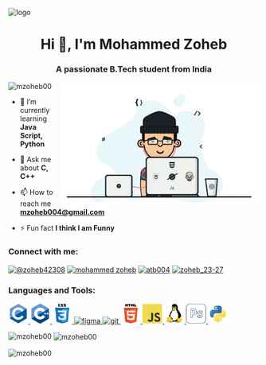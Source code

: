 ![logo](https://github.com/mzoheb00/Mohammed-Zoheb/blob/main/png.crdownload)
<h1 align="center">Hi 👋, I'm Mohammed Zoheb</h1>
<h3 align="center">A passionate B.Tech student from India</h3>
<img align="right" alt="coding" width="400" src="https://github.com/mzoheb00/Mohammed-Zoheb/blob/main/Pic.gif">

<p align="left"> <img src="https://komarev.com/ghpvc/?username=mzoheb00&label=Profile%20views&color=0e75b6&style=flat" alt="mzoheb00" /> </p>

- 🌱 I’m currently learning **Java Script, Python**

- 💬 Ask me about **C, C++**

- 📫 How to reach me **mzoheb004@gmail.com**

- ⚡ Fun fact **I think I am Funny**

<h3 align="left">Connect with me:</h3>
<p align="left">
<a href="https://twitter.com/@zoheb42308" target="blank"><img align="center" src="https://raw.githubusercontent.com/rahuldkjain/github-profile-readme-generator/master/src/images/icons/Social/twitter.svg" alt="@zoheb42308" height="30" width="40" /></a>
<a href="https://linkedin.com/in/mohammed zoheb" target="blank"><img align="center" src="https://raw.githubusercontent.com/rahuldkjain/github-profile-readme-generator/master/src/images/icons/Social/linked-in-alt.svg" alt="mohammed zoheb" height="30" width="40" /></a>
<a href="https://instagram.com/atb004" target="blank"><img align="center" src="https://raw.githubusercontent.com/rahuldkjain/github-profile-readme-generator/master/src/images/icons/Social/instagram.svg" alt="atb004" height="30" width="40" /></a>
<a href="https://www.leetcode.com/zoheb_23-27" target="blank"><img align="center" src="https://raw.githubusercontent.com/rahuldkjain/github-profile-readme-generator/master/src/images/icons/Social/leet-code.svg" alt="zoheb_23-27" height="30" width="40" /></a>
</p>

<h3 align="left">Languages and Tools:</h3>
<p align="left"> <a href="https://www.cprogramming.com/" target="_blank" rel="noreferrer"> <img src="https://raw.githubusercontent.com/devicons/devicon/master/icons/c/c-original.svg" alt="c" width="40" height="40"/> </a> <a href="https://www.w3schools.com/cpp/" target="_blank" rel="noreferrer"> <img src="https://raw.githubusercontent.com/devicons/devicon/master/icons/cplusplus/cplusplus-original.svg" alt="cplusplus" width="40" height="40"/> </a> <a href="https://www.w3schools.com/css/" target="_blank" rel="noreferrer"> <img src="https://raw.githubusercontent.com/devicons/devicon/master/icons/css3/css3-original-wordmark.svg" alt="css3" width="40" height="40"/> </a> <a href="https://www.figma.com/" target="_blank" rel="noreferrer"> <img src="https://www.vectorlogo.zone/logos/figma/figma-icon.svg" alt="figma" width="40" height="40"/> </a> <a href="https://git-scm.com/" target="_blank" rel="noreferrer"> <img src="https://www.vectorlogo.zone/logos/git-scm/git-scm-icon.svg" alt="git" width="40" height="40"/> </a> <a href="https://www.w3.org/html/" target="_blank" rel="noreferrer"> <img src="https://raw.githubusercontent.com/devicons/devicon/master/icons/html5/html5-original-wordmark.svg" alt="html5" width="40" height="40"/> </a> <a href="https://developer.mozilla.org/en-US/docs/Web/JavaScript" target="_blank" rel="noreferrer"> <img src="https://raw.githubusercontent.com/devicons/devicon/master/icons/javascript/javascript-original.svg" alt="javascript" width="40" height="40"/> </a> <a href="https://www.linux.org/" target="_blank" rel="noreferrer"> <img src="https://raw.githubusercontent.com/devicons/devicon/master/icons/linux/linux-original.svg" alt="linux" width="40" height="40"/> </a> <a href="https://www.photoshop.com/en" target="_blank" rel="noreferrer"> <img src="https://raw.githubusercontent.com/devicons/devicon/master/icons/photoshop/photoshop-line.svg" alt="photoshop" width="40" height="40"/> </a> <a href="https://www.python.org" target="_blank" rel="noreferrer"> <img src="https://raw.githubusercontent.com/devicons/devicon/master/icons/python/python-original.svg" alt="python" width="40" height="40"/> </a> </p>

<p><img align="left" src="https://github-readme-stats.vercel.app/api/top-langs?username=mzoheb00&show_icons=true&locale=en&layout=compact" alt="mzoheb00" /></p>

<p>&nbsp;<img align="center" src="https://github-readme-stats.vercel.app/api?username=mzoheb00&show_icons=true&locale=en" alt="mzoheb00" /></p>

<p><img align="center" src="https://github-readme-streak-stats.herokuapp.com/?user=mzoheb00&" alt="mzoheb00" /></p>
